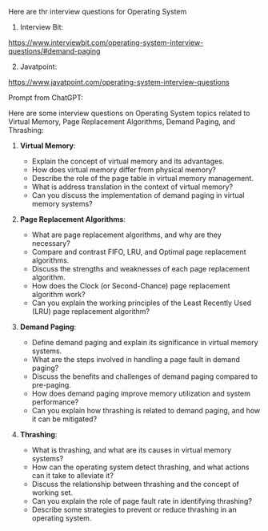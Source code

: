Here are thr interview questions for Operating System


1) Interview Bit: 

https://www.interviewbit.com/operating-system-interview-questions/#demand-paging

2) Javatpoint: 

https://www.javatpoint.com/operating-system-interview-questions

Prompt from ChatGPT:

Here are some interview questions on Operating System topics related to Virtual Memory, Page Replacement Algorithms, Demand Paging, and Thrashing:

1. **Virtual Memory**:
   - Explain the concept of virtual memory and its advantages.
   - How does virtual memory differ from physical memory? 
   - Describe the role of the page table in virtual memory management.
   - What is address translation in the context of virtual memory?
   - Can you discuss the implementation of demand paging in virtual memory systems?

2. **Page Replacement Algorithms**:
   - What are page replacement algorithms, and why are they necessary?
   - Compare and contrast FIFO, LRU, and Optimal page replacement algorithms.
   - Discuss the strengths and weaknesses of each page replacement algorithm.
   - How does the Clock (or Second-Chance) page replacement algorithm work?
   - Can you explain the working principles of the Least Recently Used (LRU) page replacement algorithm?

3. **Demand Paging**:
   - Define demand paging and explain its significance in virtual memory systems.
   - What are the steps involved in handling a page fault in demand paging?
   - Discuss the benefits and challenges of demand paging compared to pre-paging.
   - How does demand paging improve memory utilization and system performance?
   - Can you explain how thrashing is related to demand paging, and how it can be mitigated?

4. **Thrashing**:
   - What is thrashing, and what are its causes in virtual memory systems?
   - How can the operating system detect thrashing, and what actions can it take to alleviate it?
   - Discuss the relationship between thrashing and the concept of working set.
   - Can you explain the role of page fault rate in identifying thrashing?
   - Describe some strategies to prevent or reduce thrashing in an operating system.
